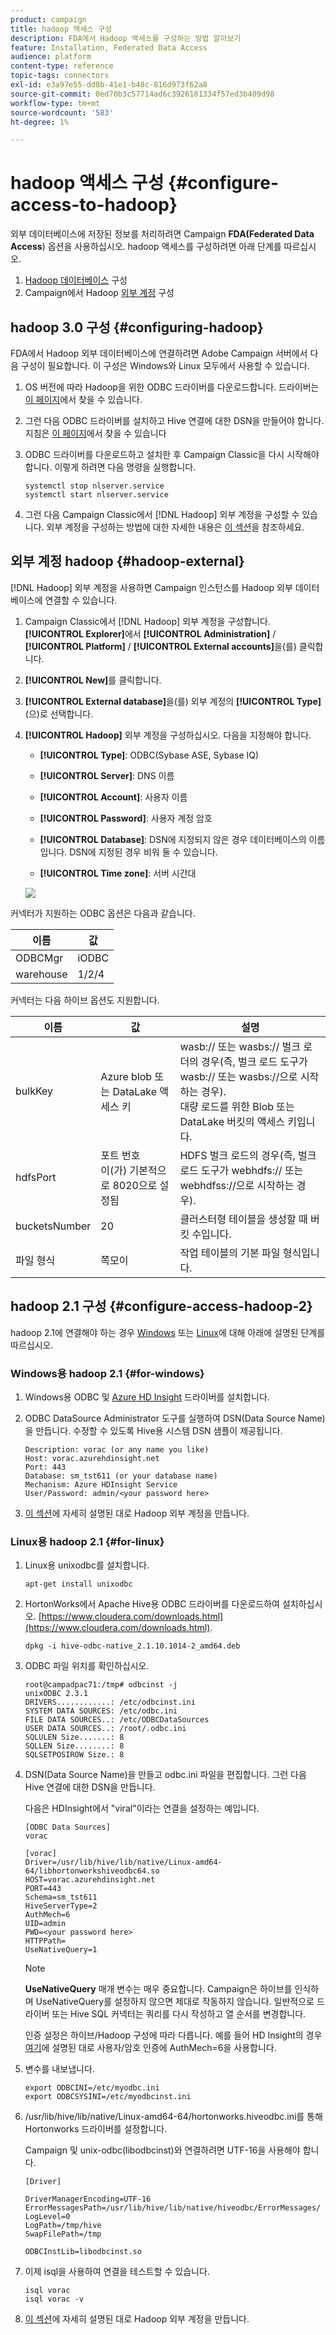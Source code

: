 ```yaml
---
product: campaign
title: hadoop 액세스 구성
description: FDA에서 Hadoop 액세스를 구성하는 방법 알아보기
feature: Installation, Federated Data Access
audience: platform
content-type: reference
topic-tags: connectors
exl-id: e3a97e55-dd8b-41e1-b48c-816d973f62a8
source-git-commit: 0ed70b3c57714ad6c3926181334f57ed3b409d98
workflow-type: tm+mt
source-wordcount: '583'
ht-degree: 1%

---
```


# hadoop 액세스 구성 {#configure-access-to-hadoop}



외부 데이터베이스에 저장된 정보를 처리하려면 Campaign **FDA(Federated Data Access**) 옵션을 사용하십시오. hadoop 액세스를 구성하려면 아래 단계를 따르십시오.

1. [Hadoop 데이터베이스](#configuring-hadoop) 구성
1. Campaign에서 Hadoop [외부 계정](#hadoop-external) 구성

## hadoop 3.0 구성 {#configuring-hadoop}

FDA에서 Hadoop 외부 데이터베이스에 연결하려면 Adobe Campaign 서버에서 다음 구성이 필요합니다. 이 구성은 Windows와 Linux 모두에서 사용할 수 있습니다.

1. OS 버전에 따라 Hadoop을 위한 ODBC 드라이버를 다운로드합니다. 드라이버는 [이 페이지](https://www.cloudera.com/downloads.html)에서 찾을 수 있습니다.

1. 그런 다음 ODBC 드라이버를 설치하고 Hive 연결에 대한 DSN을 만들어야 합니다. 지침은 [이 페이지](https://docs.cloudera.com/documentation/other/connectors/hive-odbc/2-6-5/Cloudera-ODBC-Driver-for-Apache-Hive-Install-Guide.pdf)에서 찾을 수 있습니다

1. ODBC 드라이버를 다운로드하고 설치한 후 Campaign Classic을 다시 시작해야 합니다. 이렇게 하려면 다음 명령을 실행합니다.

   ```
   systemctl stop nlserver.service
   systemctl start nlserver.service
   ```

1. 그런 다음 Campaign Classic에서 [!DNL Hadoop] 외부 계정을 구성할 수 있습니다. 외부 계정을 구성하는 방법에 대한 자세한 내용은 [이 섹션](#hadoop-external)을 참조하세요.

## 외부 계정 hadoop {#hadoop-external}

[!DNL Hadoop] 외부 계정을 사용하면 Campaign 인스턴스를 Hadoop 외부 데이터베이스에 연결할 수 있습니다.

1. Campaign Classic에서 [!DNL Hadoop] 외부 계정을 구성합니다. **[!UICONTROL Explorer]**&#x200B;에서 **[!UICONTROL Administration]** / **[!UICONTROL Platform]** / **[!UICONTROL External accounts]**&#x200B;을(를) 클릭합니다.

1. **[!UICONTROL New]**&#x200B;를 클릭합니다.

1. **[!UICONTROL External database]**&#x200B;을(를) 외부 계정의 **[!UICONTROL Type]**(으)로 선택합니다.

1. **[!UICONTROL Hadoop]** 외부 계정을 구성하십시오. 다음을 지정해야 합니다.

   * **[!UICONTROL Type]**: ODBC(Sybase ASE, Sybase IQ)

   * **[!UICONTROL Server]**: DNS 이름

   * **[!UICONTROL Account]**: 사용자 이름

   * **[!UICONTROL Password]**: 사용자 계정 암호

   * **[!UICONTROL Database]**: DSN에 지정되지 않은 경우 데이터베이스의 이름입니다. DSN에 지정된 경우 비워 둘 수 있습니다.

   * **[!UICONTROL Time zone]**: 서버 시간대

   ![](assets/hadoop3.png)

커넥터가 지원하는 ODBC 옵션은 다음과 같습니다.

| 이름 | 값 |
|---|---|
| ODBCMgr | iODBC |
| warehouse | 1/2/4 |

커넥터는 다음 하이브 옵션도 지원합니다.

| 이름 | 값 | 설명 |
|---|---|---|
| bulkKey | Azure blob 또는 DataLake 액세스 키 | wasb:// 또는 wasbs:// 벌크 로더의 경우(즉, 벌크 로드 도구가 wasb:// 또는 wasbs://으로 시작하는 경우). <br>대량 로드를 위한 Blob 또는 DataLake 버킷의 액세스 키입니다. |
| hdfsPort | 포트 번호 <br>이(가) 기본적으로 8020으로 설정됨 | HDFS 벌크 로드의 경우(즉, 벌크 로드 도구가 webhdfs:// 또는 webhdfss://으로 시작하는 경우). |
| bucketsNumber | 20 | 클러스터형 테이블을 생성할 때 버킷 수입니다. |
| 파일 형식 | 쪽모이 | 작업 테이블의 기본 파일 형식입니다. |


## hadoop 2.1 구성 {#configure-access-hadoop-2}

hadoop 2.1에 연결해야 하는 경우 [Windows](#for-windows) 또는 [Linux](#for-linux)에 대해 아래에 설명된 단계를 따르십시오.

### Windows용 hadoop 2.1 {#for-windows}

1. Windows용 ODBC 및 [Azure HD Insight](https://www.microsoft.com/en-us/download/details.aspx?id=40886) 드라이버를 설치합니다.
1. ODBC DataSource Administrator 도구를 실행하여 DSN(Data Source Name)을 만듭니다. 수정할 수 있도록 Hive용 시스템 DSN 샘플이 제공됩니다.

   ```
   Description: vorac (or any name you like)
   Host: vorac.azurehdinsight.net
   Port: 443
   Database: sm_tst611 (or your database name)
   Mechanism: Azure HDInsight Service
   User/Password: admin/<your password here>
   ```

1. [이 섹션](#hadoop-external)에 자세히 설명된 대로 Hadoop 외부 계정을 만듭니다.

### Linux용 hadoop 2.1 {#for-linux}

1. Linux용 unixodbc를 설치합니다.

   ```
   apt-get install unixodbc
   ```

1. HortonWorks에서 Apache Hive용 ODBC 드라이버를 다운로드하여 설치하십시오. [https://www.cloudera.com/downloads.html](https://www.cloudera.com/downloads.html).

   ```
   dpkg -i hive-odbc-native_2.1.10.1014-2_amd64.deb
   ```

1. ODBC 파일 위치를 확인하십시오.

   ```
   root@campadpac71:/tmp# odbcinst -j
   unixODBC 2.3.1
   DRIVERS............: /etc/odbcinst.ini
   SYSTEM DATA SOURCES: /etc/odbc.ini
   FILE DATA SOURCES..: /etc/ODBCDataSources
   USER DATA SOURCES..: /root/.odbc.ini
   SQLULEN Size.......: 8
   SQLLEN Size........: 8
   SQLSETPOSIROW Size.: 8
   ```

1. DSN(Data Source Name)을 만들고 odbc.ini 파일을 편집합니다. 그런 다음 Hive 연결에 대한 DSN을 만듭니다.

   다음은 HDInsight에서 &quot;viral&quot;이라는 연결을 설정하는 예입니다.

   ```
   [ODBC Data Sources]
   vorac 
   
   [vorac]
   Driver=/usr/lib/hive/lib/native/Linux-amd64-64/libhortonworkshiveodbc64.so
   HOST=vorac.azurehdinsight.net
   PORT=443
   Schema=sm_tst611
   HiveServerType=2
   AuthMech=6
   UID=admin
   PWD=<your password here>
   HTTPPath=
   UseNativeQuery=1
   ```

   >[!NOTE]
   >
   >**UseNativeQuery** 매개 변수는 매우 중요합니다. Campaign은 하이브를 인식하며 UseNativeQuery를 설정하지 않으면 제대로 작동하지 않습니다. 일반적으로 드라이버 또는 Hive SQL 커넥터는 쿼리를 다시 작성하고 열 순서를 변경합니다.

   인증 설정은 하이브/Hadoop 구성에 따라 다릅니다. 예를 들어 HD Insight의 경우 [여기](https://www.simba.com/products/Spark/doc/ODBC_InstallGuide/unix/content/odbc/hi/configuring/authenticating/azuresvc.htm)에 설명된 대로 사용자/암호 인증에 AuthMech=6을 사용합니다.

1. 변수를 내보냅니다.

   ```
   export ODBCINI=/etc/myodbc.ini
   export ODBCSYSINI=/etc/myodbcinst.ini
   ```

1. /usr/lib/hive/lib/native/Linux-amd64-64/hortonworks.hiveodbc.ini를 통해 Hortonworks 드라이버를 설정합니다.

   Campaign 및 unix-odbc(libodbcinst)와 연결하려면 UTF-16을 사용해야 합니다.

   ```
   [Driver]
   
   DriverManagerEncoding=UTF-16
   ErrorMessagesPath=/usr/lib/hive/lib/native/hiveodbc/ErrorMessages/
   LogLevel=0
   LogPath=/tmp/hive
   SwapFilePath=/tmp
   
   ODBCInstLib=libodbcinst.so
   ```

1. 이제 isql을 사용하여 연결을 테스트할 수 있습니다.

   ```
   isql vorac
   isql vorac -v
   ```

1. [이 섹션](#hadoop-external)에 자세히 설명된 대로 Hadoop 외부 계정을 만듭니다.
